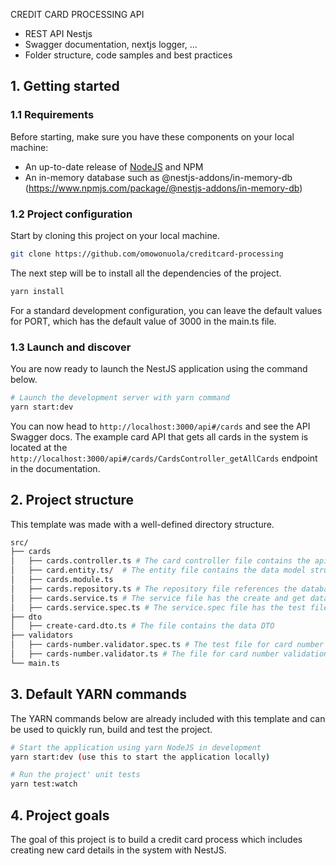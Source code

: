 CREDIT CARD PROCESSING API

- REST API Nestjs
- Swagger documentation, nextjs logger, ...
- Folder structure, code samples and best practices

## 1. Getting started

### 1.1 Requirements

Before starting, make sure you have these components on your local machine:

- An up-to-date release of [NodeJS](https://nodejs.org/) and NPM
- An in-memory database such as @nestjs-addons/in-memory-db (https://www.npmjs.com/package/@nestjs-addons/in-memory-db)

### 1.2 Project configuration

Start by cloning this project on your local machine.

``` sh
git clone https://github.com/omowonuola/creditcard-processing
```

The next step will be to install all the dependencies of the project.

```sh
yarn install
```

For a standard development configuration, you can leave the default values for PORT, which has the default value of 3000 in the main.ts file.

### 1.3 Launch and discover

You are now ready to launch the NestJS application using the command below.

```sh
# Launch the development server with yarn command
yarn start:dev
```

You can now head to `http://localhost:3000/api#/cards` and see the API Swagger docs. The example card API that gets all cards in the system is located at the `http://localhost:3000/api#/cards/CardsController_getAllCards` endpoint in the documentation.

## 2. Project structure

This template was made with a well-defined directory structure.

```sh
src/
├── cards
│   ├── cards.controller.ts # The card controller file contains the api calls for creating new cards, getting all cards and getting card by card number
│   ├── card.entity.ts/  # The entity file contains the data model structure and type, it references to the in-memory-db-entity
│   ├── cards.module.ts
│   ├── cards.repository.ts # The repository file references the database
│   ├── cards.service.ts # The service file has the create and get database query
│   ├── cards.service.spec.ts # The service.spec file has the test file for the service functions
├── dto
│   ├── create-card.dto.ts # The file contains the data DTO
├── validators
│   ├── cards-number.validator.spec.ts # The test file for card number validator
│   ├── cards-number.validator.ts # The file for card number validation
└── main.ts
```

## 3. Default YARN commands

The YARN commands below are already included with this template and can be used to quickly run, build and test the project.

```sh
# Start the application using yarn NodeJS in development
yarn start:dev (use this to start the application locally)

# Run the project' unit tests
yarn test:watch

```

## 4. Project goals

The goal of this project is to build a credit card process which includes creating new card details in the system with NestJS.

